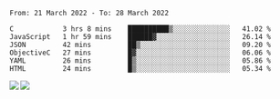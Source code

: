 <!--START_SECTION:waka-->

```text
From: 21 March 2022 - To: 28 March 2022

C            3 hrs 8 mins    ██████████▒░░░░░░░░░░░░░░   41.02 %
JavaScript   1 hr 59 mins    ██████▓░░░░░░░░░░░░░░░░░░   26.14 %
JSON         42 mins         ██▒░░░░░░░░░░░░░░░░░░░░░░   09.20 %
ObjectiveC   27 mins         █▓░░░░░░░░░░░░░░░░░░░░░░░   06.06 %
YAML         26 mins         █▒░░░░░░░░░░░░░░░░░░░░░░░   05.86 %
HTML         24 mins         █▒░░░░░░░░░░░░░░░░░░░░░░░   05.34 %
```

<!--END_SECTION:waka-->
<a href="https://github.com/anuraghazra/github-readme-stats">
  <img align="left" src="https://github-readme-stats.vercel.app/api?username=Tanesan&count_private=true&show_icons=true" />
<img align="left" src="https://github-readme-stats.vercel.app/api/top-langs/?username=Tanesan" />
</a>
